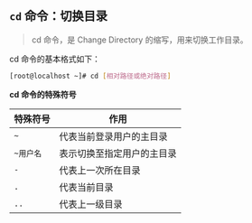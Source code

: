 ## `cd` 命令：切换目录

> cd 命令，是 Change Directory 的缩写，用来切换工作目录。

cd 命令的基本格式如下：

```bash
[root@localhost ~]# cd [相对路径或绝对路径]
```

**cd 命令的特殊符号**

| 特殊符号  | 作用                       |
| --------- | -------------------------- |
| `~`       | 代表当前登录用户的主目录   |
| `~用户名` | 表示切换至指定用户的主目录 |
| `-`       | 代表上一次所在目录         |
| `.`       | 代表当前目录               |
| `..`      | 代表上一级目录             |